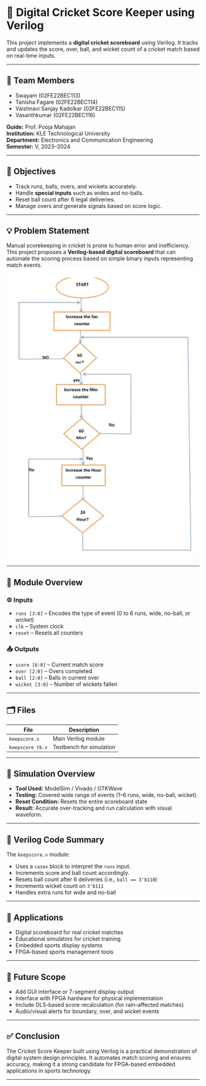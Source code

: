 # 🏏 Digital Cricket Score Keeper using Verilog

This project implements a **digital cricket scoreboard** using Verilog. It tracks and updates the score, over, ball, and wicket count of a cricket match based on real-time inputs.

---

## 👥 Team Members

- Swayam (02FE22BEC113)  
- Tanisha Fagare (02FE22BEC114)  
- Vaishnavi Sanjay Kadolkar (02FE22BEC115)  
- Vasanthkumar (02FE22BEC116)

**Guide:** Prof. Pooja Mahajan  
**Institution:** KLE Technological University  
**Department:** Electronics and Communication Engineering  
**Semester:** V, 2023–2024

---

## 🎯 Objectives

- Track runs, balls, overs, and wickets accurately.
- Handle **special inputs** such as wides and no-balls.
- Reset ball count after 6 legal deliveries.
- Manage overs and generate signals based on score logic.

---

## 💡 Problem Statement

Manual scorekeeping in cricket is prone to human error and inefficiency. This project proposes a **Verilog-based digital scoreboard** that can automate the scoring process based on simple binary inputs representing match events.
<img src="flowchart.png" width="500"/>

---

## 🔧 Module Overview

### ⚙️ Inputs

- `runs [3:0]` – Encodes the type of event (0 to 6 runs, wide, no-ball, or wicket)
- `clk` – System clock
- `reset` – Resets all counters

### 📤 Outputs

- `score [6:0]` – Current match score
- `over [2:0]` – Overs completed
- `ball [2:0]` – Balls in current over
- `wicket [3:0]` – Number of wickets fallen

---

## 🗂️ Files

| File                | Description                      |
|---------------------|----------------------------------|
| `keepscore.v`       | Main Verilog module              |
| `keepscore_tb.v`    | Testbench for simulation         |


---

## 🧪 Simulation Overview

- **Tool Used:** ModelSim / Vivado / GTKWave
- **Testing:** Covered wide range of events (1–6 runs, wide, no-ball, wicket)
- **Reset Condition:** Resets the entire scoreboard state
- **Result:** Accurate over-tracking and run calculation with visual waveform.

---

## 📝 Verilog Code Summary

The `keepscore.v` module:
- Uses a `casex` block to interpret the `runs` input.
- Increments score and ball count accordingly.
- Resets ball count after 6 deliveries (i.e., `ball == 3'b110`)
- Increments wicket count on `3'b111`
- Handles extra runs for wide and no-ball

---

## 🚀 Applications

- Digital scoreboard for real cricket matches  
- Educational simulators for cricket training  
- Embedded sports display systems  
- FPGA-based sports management tools

---

## 🔮 Future Scope

- Add GUI interface or 7-segment display output  
- Interface with FPGA hardware for physical implementation  
- Include DLS-based score recalculation (for rain-affected matches)  
- Audio/visual alerts for boundary, over, and wicket events

---

## ✅ Conclusion

The Cricket Score Keeper built using Verilog is a practical demonstration of digital system design principles. It automates match scoring and ensures accuracy, making it a strong candidate for FPGA-based embedded applications in sports technology.

---

